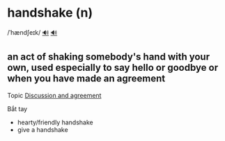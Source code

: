 # handshake (n)

/ˈhændʃeɪk/ [🔊](https://www.oxfordlearnersdictionaries.com/media/english/uk_pron/h/han/hands/handshake__gb_1.mp3) [🔊](https://www.oxfordlearnersdictionaries.com/media/english/us_pron/h/han/hands/handshake__us_1.mp3)

## an act of shaking somebody's hand with your own, used especially to say hello or goodbye or when you have made an agreement

Topic [Discussion and agreement](../topics/discussion-and-agreement.md#discussion--agreement)

Bắt tay

- hearty/friendly handshake
- give a handshake